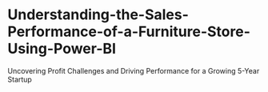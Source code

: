 # Understanding-the-Sales-Performance-of-a-Furniture-Store-Using-Power-BI
Uncovering Profit Challenges and Driving Performance for a Growing 5-Year Startup
